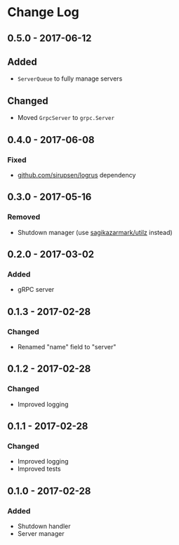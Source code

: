 # Change Log

## 0.5.0 - 2017-06-12

## Added

- `ServerQueue` to fully manage servers

## Changed

- Moved `GrpcServer` to `grpc.Server`


## 0.4.0 - 2017-06-08

### Fixed

- [github.com/sirupsen/logrus](https://github.com/sirupsen/logrus) dependency


## 0.3.0 - 2017-05-16

### Removed

- Shutdown manager (use [sagikazarmark/utilz](https://github.com/sagikazarmark/utilz) instead)


## 0.2.0 - 2017-03-02

### Added

- gRPC server


## 0.1.3 - 2017-02-28

### Changed

- Renamed "name" field to "server"


## 0.1.2 - 2017-02-28

### Changed

- Improved logging


## 0.1.1 - 2017-02-28

### Changed

- Improved logging
- Improved tests


## 0.1.0 - 2017-02-28

### Added

- Shutdown handler
- Server manager
